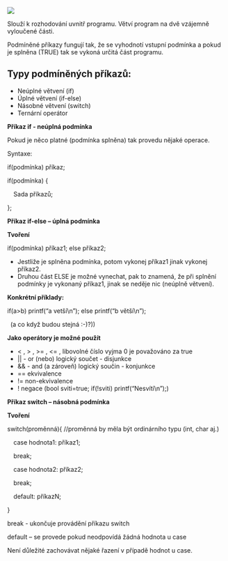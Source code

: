 ﻿![](Aspose.Words.489b297c-65d6-4f36-a853-e81f710e912e.001.png)

Slouží k rozhodování uvnitř programu. Větví program na dvě vzájemně vyloučené části.

Podmíněné příkazy fungují tak, že se vyhodnotí vstupní podmínka a pokud je splněna (TRUE) tak se vykoná určitá část programu.
## Typy podmíněných příkazů:
- Neúplné větvení (if)
- Úplné větvení (if-else)
- Násobné větvení (switch)
- Ternární operátor

**Příkaz if - neúplná podmínka**

Pokud je něco platné (podmínka splněna) tak provedu nějaké operace.

Syntaxe: 

if(podmínka) příkaz;

if(podmínka) {

`  `Sada příkazů;

};

**Příkaz if-else – úplná podmínka**

**Tvoření**

if(podmínka) příkaz1; else příkaz2;

- Jestliže je splněna podmínka, potom vykonej příkaz1 jinak vykonej příkaz2.
- Druhou část ELSE je možné vynechat, pak to znamená, že při splnění podmínky je vykonaný příkaz1, jinak se neděje nic (neúplně větvení).

**Konkrétní příklady:**

if(a>b) printf(“a vetší\n”); else printf(“b větší\n”);

` `(a co když budou stejná :-)?))

**Jako operátory je možné použít** 

- < , > , >= , <= , libovolné číslo vyjma 0 je považováno za true
- || - or (nebo) logický součet - disjunkce
- && - and (a zároveň) logický součin - konjunkce
- == ekvivalence
- != non-ekvivalence
- ! negace (bool sviti=true; if(!sviti) printf(“Nesvítí\n”);)


**Příkaz switch – násobná podmínka**

**Tvoření**

switch(proměnná){ //proměnná by měla být ordinárního typu (int, char aj.) 

`  `case hodnota1: příkaz1;

`  `break;

`  `case hodnota2: příkaz2;

`  `break;  

`  `default: příkazN;

}

break - ukončuje provádění příkazu switch

default – se provede pokud neodpovídá žádná hodnota u case

Není důležité zachovávat nějaké řazení v případě hodnot u case.


